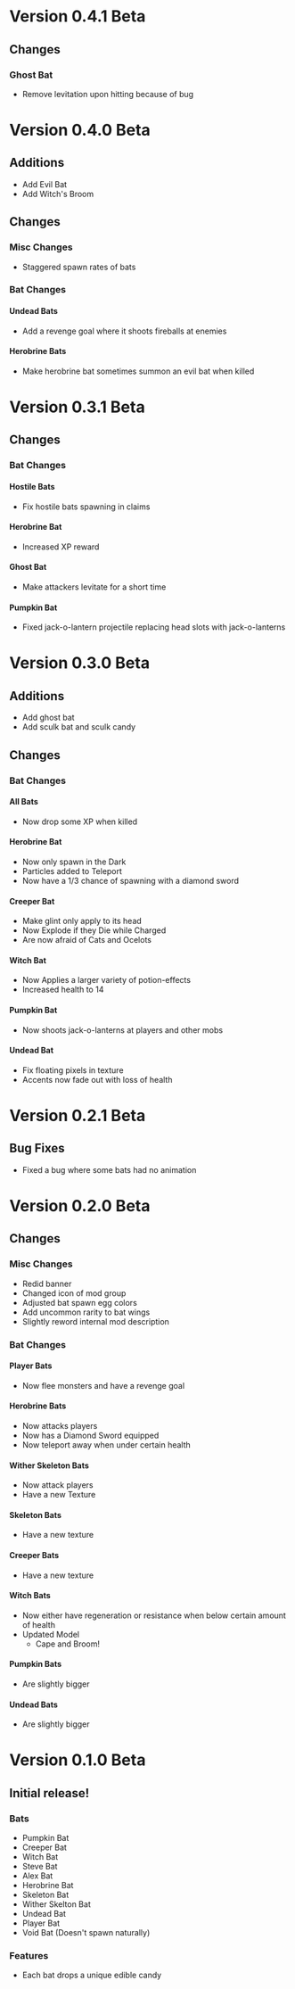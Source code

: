# Version 0.4.1 Beta
## Changes
### Ghost Bat
- Remove levitation upon hitting because of bug

# Version 0.4.0 Beta
## Additions
- Add Evil Bat
- Add Witch's Broom
## Changes
### Misc Changes
- Staggered spawn rates of bats
### Bat Changes
#### Undead Bats
- Add a revenge goal where it shoots fireballs at enemies
#### Herobrine Bats
- Make herobrine bat sometimes summon an evil bat when killed

# Version 0.3.1 Beta
## Changes
### Bat Changes
#### Hostile Bats
- Fix hostile bats spawning in claims
#### Herobrine Bat
- Increased XP reward
#### Ghost Bat
- Make attackers levitate for a short time
#### Pumpkin Bat
- Fixed jack-o-lantern projectile replacing head slots with jack-o-lanterns

# Version 0.3.0 Beta
## Additions
- Add ghost bat
- Add sculk bat and sculk candy
## Changes
### Bat Changes
#### All Bats
- Now drop some XP when killed
#### Herobrine Bat
- Now only spawn in the Dark
- Particles added to Teleport
- Now have a 1/3 chance of spawning with a diamond sword
#### Creeper Bat
- Make glint only apply to its head
- Now Explode if they Die while Charged
- Are now afraid of Cats and Ocelots
#### Witch Bat
- Now Applies a larger variety of potion-effects
- Increased health to 14
#### Pumpkin Bat
- Now shoots jack-o-lanterns at players and other mobs
#### Undead Bat
- Fix floating pixels in texture
- Accents now fade out with loss of health

# Version 0.2.1 Beta
## Bug Fixes
- Fixed a bug where some bats had no animation

# Version 0.2.0 Beta
## Changes
### Misc Changes
- Redid banner
- Changed icon of mod group
- Adjusted bat spawn egg colors
- Add uncommon rarity to bat wings
- Slightly reword internal mod description
### Bat Changes
#### Player Bats
  - Now flee monsters and have a revenge goal
#### Herobrine Bats
 - Now attacks players
 - Now has a Diamond Sword equipped
 - Now teleport away when under certain health
#### Wither Skeleton Bats
- Now attack players
- Have a new Texture
#### Skeleton Bats
- Have a new texture
#### Creeper Bats
- Have a new texture
#### Witch Bats
- Now either have regeneration or resistance when below certain amount of health
- Updated Model
  - Cape and Broom!
#### Pumpkin Bats
- Are slightly bigger
#### Undead Bats
- Are slightly bigger

# Version 0.1.0 Beta
## Initial release!
### Bats
  - Pumpkin Bat
  - Creeper Bat
  - Witch Bat
  - Steve Bat
  - Alex Bat
  - Herobrine Bat
  - Skeleton Bat
  - Wither Skelton Bat
  - Undead Bat
  - Player Bat
  - Void Bat (Doesn't spawn naturally)
### Features
- Each bat drops a unique edible candy
